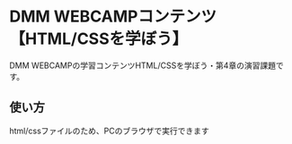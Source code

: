 # DMM WEBCAMPコンテンツ【HTML/CSSを学ぼう】
DMM WEBCAMPの学習コンテンツHTML/CSSを学ぼう・第4章の演習課題です。
## 使い方
html/cssファイルのため、PCのブラウザで実行できます